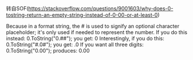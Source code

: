 转自SOF(https://stackoverflow.com/questions/9001603/why-does-0-tostring-return-an-empty-string-instead-of-0-00-or-at-least-0)

Because in a format string, the # is used to signify an optional character placeholder; it's only used if needed to represent the number.
If you do this instead: 0.ToString("0.##"); you get: 0
Interestingly, if you do this: 0.ToString("#.0#"); you get: .0
If you want all three digits: 0.ToString("0.00"); produces: 0.00